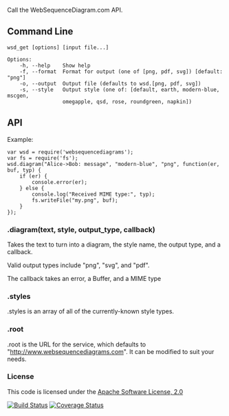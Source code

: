 Call the WebSequenceDiagram.com API.

## Command Line

    wsd_get [options] [input file...]
		
    Options:
        -h, --help    Show help
        -f, --format  Format for output (one of [png, pdf, svg]) [default: "png"]
        -o, --output  Output file (defaults to wsd.[png, pdf, svg])
        -s, --style   Output style (one of: [default, earth, modern-blue, mscgen,
                      omegapple, qsd, rose, roundgreen, napkin])

## API

Example:

    var wsd = require('websequencediagrams');
    var fs = require('fs');
    wsd.diagram("Alice->Bob: message", "modern-blue", "png", function(er, buf, typ) {
    	if (er) {
    		console.error(er);    		
    	} else {
    		console.log("Received MIME type:", typ);
    		fs.writeFile("my.png", buf);
    	}
    });

### .diagram(text, style, output_type, callback)
Takes the text to turn into a diagram, the style name, the output type, and a callback.

Valid output types include "png", "svg", and "pdf".

The callback takes an error, a Buffer, and a MIME type

### .styles
.styles is an array of all of the currently-known style types.

### .root
.root is the URL for the service, which defaults to "http://www.websequencediagrams.com".  It can be modified to suit your needs.

### License
This code is licensed under the [Apache Software License, 2.0](http://www.apache.org/licenses/LICENSE-2.0)

[![Build Status](https://travis-ci.org/hildjj/node-websequencediagrams.svg?branch=master)](https://travis-ci.org/hildjj/node-websequencediagrams)
[![Coverage Status](https://coveralls.io/repos/github/hildjj/node-websequencediagrams/badge.svg?branch=master)](https://coveralls.io/github/hildjj/node-websequencediagrams?branch=master)